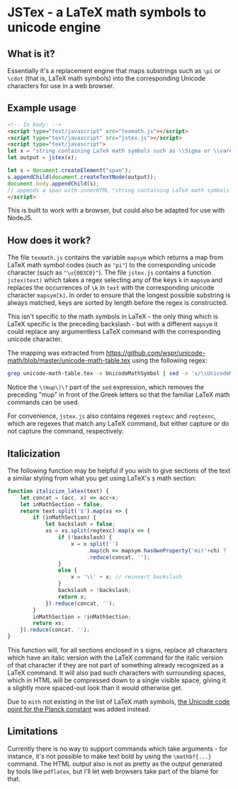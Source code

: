 # JSTex - a LaTeX math symbols to unicode engine

## What is it?

Essentially it's a replacement engine that maps substrings such as `\pi` or
`\cdot` (that is, LaTeX math symbols) into the corresponding Unicode characters
for use in a web browser.

## Example usage

```html
<!-- In body: -->
<script type="text/javascript" src="texmath.js"></script>
<script type="text/javascript" src="jstex.js"></script>
<script type="text/javascript">
let x = "string containing LaTeX math symbols such as \\Sigma or \\varepsilon";
let output = jstex(x);

let s = document.createElement("span");
s.appendChild(document.createTextNode(output));
document.body.appendChild(s);
// appends a span with innerHTML "string containing LaTeX math symbols such as Σ or ε"
</script>
```

This is built to work with a browser, but could also be adapted for use with
NodeJS.

## How does it work?

The file `texmath.js` contains the variable `mapsym` which returns a map from
LaTeX math symbol codes (such as `"pi"`) to the corresponding unicode character
(such as `"\u{003C0}"`). The file `jstex.js` contains a function `jstex(text)`
which takes a regex selecting any of the keys `k` in `mapsym` and replaces the
occurrences of `\k` in `text` with the corresponding unicode character `mapsym[k]`.
In order to ensure that the longest possible substring is always matched, keys
are sorted by length before the regex is constructed.

This isn't specific to the math symbols in LaTeX - the only thing which is LaTeX
specific is the preceding backslash - but with a different `mapsym` it could
replace any argumentless LaTeX command with the corresponding unicode character.

The mapping was extracted from https://github.com/wspr/unicode-math/blob/master/unicode-math-table.tex
using the following regex:

```bash
grep unicode-math-table.tex -e UnicodeMathSymbol | sed -n 's/\\UnicodeMathSymbol{"\(.....\)}{\\\(mup\)\?\([^ ]*\).*/"\3" : "\\u{\1}",/p' > texmath.js
```

Notice the `\(mup\)\?` part of the `sed` expression, which removes the preceding
"mup" in front of the Greek letters so that the familiar LaTeX math commands can
be used.

For convenience, `jstex.js` also contains regexes `regtexc` and `regtexnc`,
which are regexes that match any LaTeX command, but either capture or do not
capture the command, respectively.

## Italicization

The following function may be helpful if you wish to give sections of the text a
similar styling from what you get using LaTeX's `$` math section:

```js
function italicize_latex(text) {
    let concat = (acc, x) => acc+x;
    let inMathSection = false;
    return text.split('$').map(xs => {
        if (inMathSection) {
            let backslash = false;
            xs = xs.split(regtexc).map(x => {
                if (!backslash) {
                    x = x.split('')
                         .map(ch => mapsym.hasOwnProperty('mit'+ch) ? ' \\mit'+ ch + ' ' : ch)
                         .reduce(concat, '');
                }
                else {
                    x = '\\' + x; // reinsert backslash
                }
                backslash = !backslash;
                return x;
            }).reduce(concat, '');
        }
        inMathSection = !inMathSection;
        return xs;
    }).reduce(concat, '');
}
```

This function will, for all sections enclosed in `$` signs, replace all
characters which have an italic version with the LaTeX command for the italic
version of that character if they are not part of something already recognized
as a LaTeX command. It will also pad such characters with surrounding spaces,
which in HTML will be compressed down to a single visible space, giving it a
slightly more spaced-out look than it would otherwise get.

Due to `mith` not existing in the list of LaTeX math symbols, [the Unicode code
point for the Planck constant](http://www.fileformat.info/info/unicode/char/210E/index.htm) was added instead.

## Limitations

Currently there is no way to support commands which take arguments - for
instance, it's not possible to make text bold by using the `\mathbf{...}`
command. The HTML output also is not as pretty as the output generated by
tools like `pdflatex`, but I'll let web browsers take part of the blame for
that.
